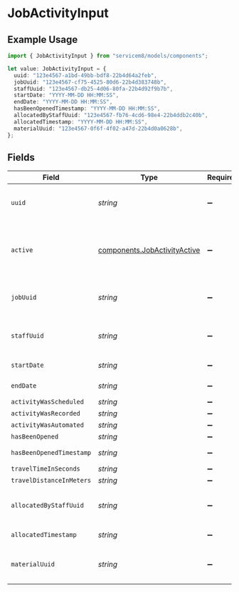 # JobActivityInput

## Example Usage

```typescript
import { JobActivityInput } from "servicem8/models/components";

let value: JobActivityInput = {
  uuid: "123e4567-a1bd-49bb-bdf8-22b4d64a2feb",
  jobUuid: "123e4567-cf75-4525-80d6-22b4d383748b",
  staffUuid: "123e4567-db25-4d06-80fa-22b4d92f9b7b",
  startDate: "YYYY-MM-DD HH:MM:SS",
  endDate: "YYYY-MM-DD HH:MM:SS",
  hasBeenOpenedTimestamp: "YYYY-MM-DD HH:MM:SS",
  allocatedByStaffUuid: "123e4567-fb76-4cd6-98e4-22b4ddb2c40b",
  allocatedTimestamp: "YYYY-MM-DD HH:MM:SS",
  materialUuid: "123e4567-0f6f-4f02-a47d-22b4d0a0628b",
};
```

## Fields

| Field                                                                        | Type                                                                         | Required                                                                     | Description                                                                  | Example                                                                      |
| ---------------------------------------------------------------------------- | ---------------------------------------------------------------------------- | ---------------------------------------------------------------------------- | ---------------------------------------------------------------------------- | ---------------------------------------------------------------------------- |
| `uuid`                                                                       | *string*                                                                     | :heavy_minus_sign:                                                           | Record UUID key                                                              | 123e4567-a1bd-49bb-bdf8-22b4d64a2feb                                         |
| `active`                                                                     | [components.JobActivityActive](../../models/components/jobactivityactive.md) | :heavy_minus_sign:                                                           | Record active/deleted flag. <br/><br/>Valid values are [0,1]                 |                                                                              |
| `jobUuid`                                                                    | *string*                                                                     | :heavy_minus_sign:                                                           | N/A                                                                          | 123e4567-cf75-4525-80d6-22b4d383748b                                         |
| `staffUuid`                                                                  | *string*                                                                     | :heavy_minus_sign:                                                           | N/A                                                                          | 123e4567-db25-4d06-80fa-22b4d92f9b7b                                         |
| `startDate`                                                                  | *string*                                                                     | :heavy_minus_sign:                                                           | N/A                                                                          | YYYY-MM-DD HH:MM:SS                                                          |
| `endDate`                                                                    | *string*                                                                     | :heavy_minus_sign:                                                           | N/A                                                                          | YYYY-MM-DD HH:MM:SS                                                          |
| `activityWasScheduled`                                                       | *string*                                                                     | :heavy_minus_sign:                                                           | N/A                                                                          |                                                                              |
| `activityWasRecorded`                                                        | *string*                                                                     | :heavy_minus_sign:                                                           | N/A                                                                          |                                                                              |
| `activityWasAutomated`                                                       | *string*                                                                     | :heavy_minus_sign:                                                           | N/A                                                                          |                                                                              |
| `hasBeenOpened`                                                              | *string*                                                                     | :heavy_minus_sign:                                                           | N/A                                                                          |                                                                              |
| `hasBeenOpenedTimestamp`                                                     | *string*                                                                     | :heavy_minus_sign:                                                           | N/A                                                                          | YYYY-MM-DD HH:MM:SS                                                          |
| `travelTimeInSeconds`                                                        | *string*                                                                     | :heavy_minus_sign:                                                           | N/A                                                                          |                                                                              |
| `travelDistanceInMeters`                                                     | *string*                                                                     | :heavy_minus_sign:                                                           | N/A                                                                          |                                                                              |
| `allocatedByStaffUuid`                                                       | *string*                                                                     | :heavy_minus_sign:                                                           | N/A                                                                          | 123e4567-fb76-4cd6-98e4-22b4ddb2c40b                                         |
| `allocatedTimestamp`                                                         | *string*                                                                     | :heavy_minus_sign:                                                           | N/A                                                                          | YYYY-MM-DD HH:MM:SS                                                          |
| `materialUuid`                                                               | *string*                                                                     | :heavy_minus_sign:                                                           | N/A                                                                          | 123e4567-0f6f-4f02-a47d-22b4d0a0628b                                         |